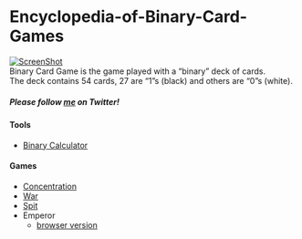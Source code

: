 Encyclopedia-of-Binary-Card-Games
=================================
<!-- ![](https://raw.githubusercontent.com/toruurakawa/Encyclopedia-of-Binary-Card-Games/master/Images/cover.jpg?token=ABHEZrqdUW5wKGFdN3E7l4O3LZwcg2oqks5Uc46awA%3D%3D) -->
[![ScreenShot](http://i.vimeocdn.com/video/500216336_640.jpg)](http://vimeo.com/114512040)  
  Binary Card Game is the game played with a “binary” deck of cards.  
  The deck contains 54 cards, 27 are “1”s (black) and others are “0”s (white). 
##### Please follow [me](https://twitter.com/BinaryCardGame) on Twitter!

#### Tools  
 * [Binary Calculator](http://franc.ly/bica/index.html)

#### Games
 * [Concentration](https://github.com/toruurakawa/Encyclopedia-of-Binary-Card-Games/blob/master/Games/Concentration.md)
 * [War](https://github.com/toruurakawa/Encyclopedia-of-Binary-Card-Games/blob/master/Games/War.md)
 * [Spit](https://github.com/toruurakawa/Encyclopedia-of-Binary-Card-Games/blob/master/Games/Spit.md)
 * Emperor
   * [browser version](http://qanta.jp/binary/) 
